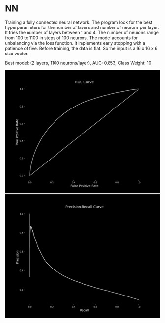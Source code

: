 # NN

Training a fully connected neural network. The program look for the best hyperparameters for the number of layers and number of neurons per layer.
It tries the number of layers between 1 and 4. The number of neurons range from 100 to 1100 in steps of 100 neurons. The model accounts for unbalancing via the loss function. It implements early stopping with a patience of five. Before training, the data is flat. So the input is a 16 x 16 x 6 size vector.



Best model: (2 layers, 1100 neurons/layer), AUC: 0.853, Class Weight: 10



![alt text](https://github.com/joaquinsalas/zindi/blob/main/code/nn/roc_curve_fc_nn.png?raw=true)
![alt text](https://github.com/joaquinsalas/zindi/blob/main/code/nn/precision_recall_curve_fc_nn.png?raw=true)
 

